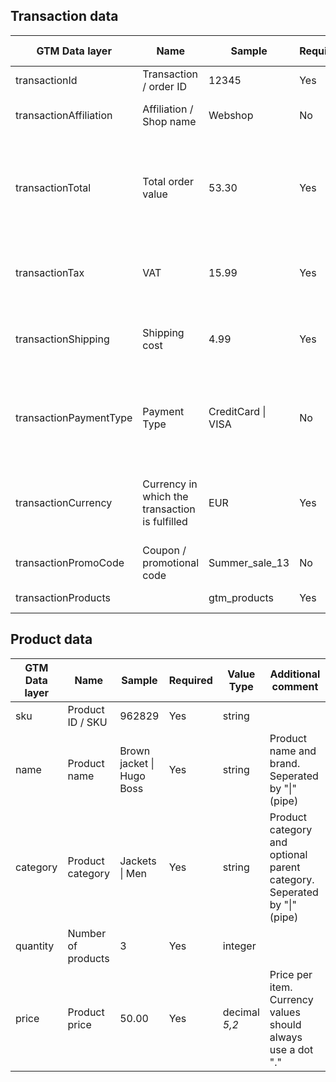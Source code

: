 ## Transaction data

GTM Data layer | Name | Sample | Required | Value Type | Additional comment
---------------|------|--------|----------|------------|-------------------
transactionId|Transaction / order ID|12345|Yes|string| |
transactionAffiliation|Affiliation / Shop name|Webshop|No|string|Optional for specific shopversions
transactionTotal|Total order value|53.30|Yes|decimal _5,2_|Order total including VAT. Currency values should always use a dot "."
transactionTax|VAT|15.99|Yes|decimal _5,2_|Currency values should always use a dot "."
transactionShipping|Shipping cost|4.99|Yes|decimal _5,2_|Currency values should always use a dot "."
transactionPaymentType|Payment Type|CreditCard &#124; VISA|No|string|Payment type and financial service provider. Seperated by "&#124;" (pipe)
transactionCurrency | Currency in which the transaction is fulfilled|EUR|Yes|string|For currency codes please refer to the [Google Developers site](https://developers.google.com/analytics/devguides/platform/features/currencies)
transactionPromoCode|Coupon / promotional code|Summer_sale_13|No|string|
transactionProducts||gtm_products|Yes||**Don't not alter**


## Product data

GTM Data layer | Name | Sample | Required | Value Type | Additional comment
---------------|------|--------|----------|------------|-------------------
sku|Product ID / SKU|962829|Yes|string| |
name|Product name|Brown jacket &#124; Hugo Boss|Yes|string|Product name and brand. Seperated by "&#124;" (pipe)
category|Product category|Jackets &#124; Men|Yes|string|Product category and optional parent category. Seperated by "&#124;" (pipe)
quantity|Number of products|3|Yes|integer|
price|Product price|50.00|Yes|decimal _5,2_|Price per item. Currency values should always use a dot "."
